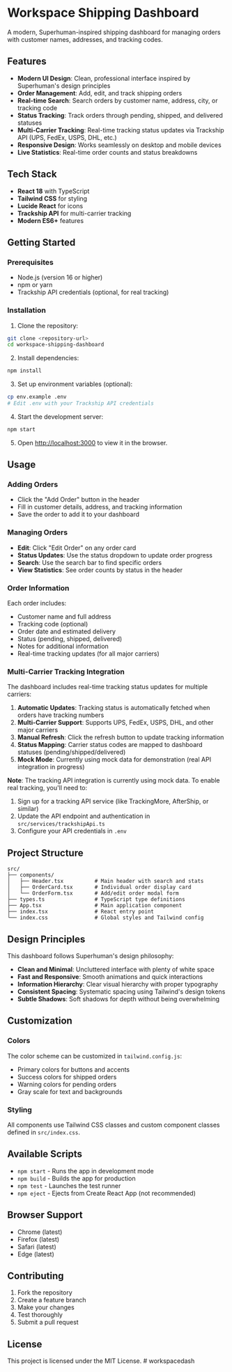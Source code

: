 # Workspace Shipping Dashboard

A modern, Superhuman-inspired shipping dashboard for managing orders with customer names, addresses, and tracking codes.

## Features

- **Modern UI Design**: Clean, professional interface inspired by Superhuman's design principles
- **Order Management**: Add, edit, and track shipping orders
- **Real-time Search**: Search orders by customer name, address, city, or tracking code
- **Status Tracking**: Track orders through pending, shipped, and delivered statuses
- **Multi-Carrier Tracking**: Real-time tracking status updates via Trackship API (UPS, FedEx, USPS, DHL, etc.)
- **Responsive Design**: Works seamlessly on desktop and mobile devices
- **Live Statistics**: Real-time order counts and status breakdowns

## Tech Stack

- **React 18** with TypeScript
- **Tailwind CSS** for styling
- **Lucide React** for icons
- **Trackship API** for multi-carrier tracking
- **Modern ES6+** features

## Getting Started

### Prerequisites

- Node.js (version 16 or higher)
- npm or yarn
- Trackship API credentials (optional, for real tracking)

### Installation

1. Clone the repository:
```bash
git clone <repository-url>
cd workspace-shipping-dashboard
```

2. Install dependencies:
```bash
npm install
```

3. Set up environment variables (optional):
```bash
cp env.example .env
# Edit .env with your Trackship API credentials
```

4. Start the development server:
```bash
npm start
```

5. Open [http://localhost:3000](http://localhost:3000) to view it in the browser.

## Usage

### Adding Orders
- Click the "Add Order" button in the header
- Fill in customer details, address, and tracking information
- Save the order to add it to your dashboard

### Managing Orders
- **Edit**: Click "Edit Order" on any order card
- **Status Updates**: Use the status dropdown to update order progress
- **Search**: Use the search bar to find specific orders
- **View Statistics**: See order counts by status in the header

### Order Information
Each order includes:
- Customer name and full address
- Tracking code (optional)
- Order date and estimated delivery
- Status (pending, shipped, delivered)
- Notes for additional information
- Real-time tracking updates (for all major carriers)

### Multi-Carrier Tracking Integration

The dashboard includes real-time tracking status updates for multiple carriers:

1. **Automatic Updates**: Tracking status is automatically fetched when orders have tracking numbers
2. **Multi-Carrier Support**: Supports UPS, FedEx, USPS, DHL, and other major carriers
3. **Manual Refresh**: Click the refresh button to update tracking information
4. **Status Mapping**: Carrier status codes are mapped to dashboard statuses (pending/shipped/delivered)
5. **Mock Mode**: Currently using mock data for demonstration (real API integration in progress)

**Note**: The tracking API integration is currently using mock data. To enable real tracking, you'll need to:
1. Sign up for a tracking API service (like TrackingMore, AfterShip, or similar)
2. Update the API endpoint and authentication in `src/services/trackshipApi.ts`
3. Configure your API credentials in `.env`

## Project Structure

```
src/
├── components/
│   ├── Header.tsx          # Main header with search and stats
│   ├── OrderCard.tsx       # Individual order display card
│   └── OrderForm.tsx       # Add/edit order modal form
├── types.ts                # TypeScript type definitions
├── App.tsx                 # Main application component
├── index.tsx               # React entry point
└── index.css               # Global styles and Tailwind config
```

## Design Principles

This dashboard follows Superhuman's design philosophy:
- **Clean and Minimal**: Uncluttered interface with plenty of white space
- **Fast and Responsive**: Smooth animations and quick interactions
- **Information Hierarchy**: Clear visual hierarchy with proper typography
- **Consistent Spacing**: Systematic spacing using Tailwind's design tokens
- **Subtle Shadows**: Soft shadows for depth without being overwhelming

## Customization

### Colors
The color scheme can be customized in `tailwind.config.js`:
- Primary colors for buttons and accents
- Success colors for shipped orders
- Warning colors for pending orders
- Gray scale for text and backgrounds

### Styling
All components use Tailwind CSS classes and custom component classes defined in `src/index.css`.

## Available Scripts

- `npm start` - Runs the app in development mode
- `npm build` - Builds the app for production
- `npm test` - Launches the test runner
- `npm eject` - Ejects from Create React App (not recommended)

## Browser Support

- Chrome (latest)
- Firefox (latest)
- Safari (latest)
- Edge (latest)

## Contributing

1. Fork the repository
2. Create a feature branch
3. Make your changes
4. Test thoroughly
5. Submit a pull request

## License

This project is licensed under the MIT License. # workspacedash

